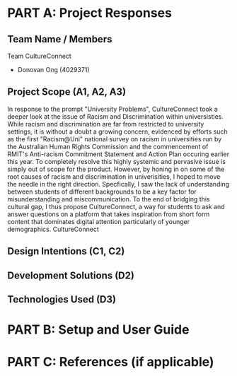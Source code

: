 # PART A: Project Responses
## Team Name / Members
Team CultureConnect
- Donovan Ong (4029371)

## Project Scope (A1, A2, A3)
In response to the prompt "University Problems", CultureConnect took a deeper look at the issue of Racism and Discrimination within universisties. While racism and discrimination are far from restricted to university settings, it is without a doubt a growing concern, evidenced by efforts such as the first "Racism@Uni" national survey on racism in universities run by the Australian Human Rights Commission and the commencement of RMIT's Anti-racism Commitment Statement and Action Plan occuring earlier this year.
To completely resolve this highly systemic and pervasive issue is simply out of scope for the product. However, by honing in on some of the root causes of racism and discrimination in univerisities, I hoped to move the needle in the right direction. Specfically, I saw the lack of understanding between students of different backgrounds to be a key factor for misunderstanding and miscommunication. To the end of bridging this cultural gap, I thus propose CultureConnect, a way for students to ask and answer questions on a platform that takes inspiration from short form content that dominates digital attention particularly of younger demographics.
CultureConnect
                                                                                            
                                                                                            
## Design Intentions (C1, C2)

## Development Solutions (D2)

## Technologies Used (D3)

# PART B: Setup and User Guide

# PART C: References (if applicable)
